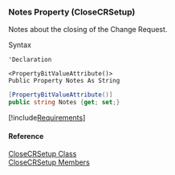 ﻿### Notes Property (CloseCRSetup)

Notes about the closing of the Change Request.

Syntax

```vbnet
'Declaration

<PropertyBitValueAttribute()>
Public Property Notes As String
```

```csharp
[PropertyBitValueAttribute()]
public string Notes {get; set;}
```

[!include[Requirements](../partials/requirements.md)]

#### Reference

[CloseCRSetup Class](FChoice.Toolkits.Clarify~FChoice.Toolkits.Clarify.Quality.CloseCRSetup.md)  
[CloseCRSetup Members](FChoice.Toolkits.Clarify~FChoice.Toolkits.Clarify.Quality.CloseCRSetup_members.md)